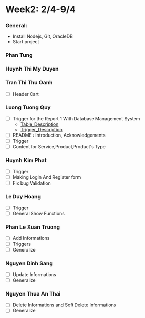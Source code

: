 # Week2: 2/4-9/4
### General:

  - Install Nodejs, Git, OracleDB
  - Start project

### Phan Tung 
  
### Huynh Thi My Duyen
  
### Tran Thi Thu Oanh

  - [ ] Header Cart
### Luong Tuong Quy

  - [ ] Trigger for the Report 1 With Database Management System
    - [Table_Description](../../References/Template_MotaMHDLQH.pdf)
    - [Trigger_Description](../../References/Template_MotaRBTV.pdf)
  - [ ] README : Introduction, Acknowledgements
  - [ ] Trigger
  - [ ] Content for Service,Product,Product's Type
### Huynh Kim Phat

  - [ ] Trigger
  - [ ] Making Login And Register form
  - [ ] Fix bug Validation
### Le Duy Hoang

  - [ ] Trigger
  - [ ] General Show Functions 
### Phan Le Xuan Truong

  - [ ] Add Informations
  - [ ] Triggers
  - [ ] Generalize
### Nguyen Dinh Sang

  - [ ] Update Informations  
  - [ ] Generalize
### Nguyen Thua An Thai

  - [ ] Delete Informations and Soft Delete Informations
  - [ ] Generalize
